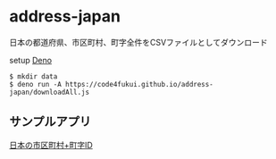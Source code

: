 # address-japan

日本の都道府県、市区町村、町字全件をCSVファイルとしてダウンロード

setup [Deno](https://deno.land/)

```
$ mkdir data
$ deno run -A https://code4fukui.github.io/address-japan/downloadAll.js
```

## サンプルアプリ

[日本の市区町村+町字ID](https://code4fukui.github.io/address-japan/city.html)

